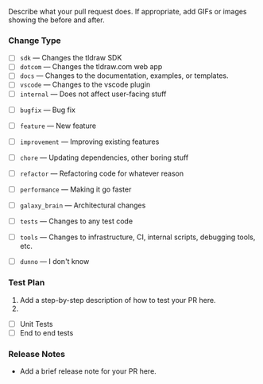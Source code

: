 Describe what your pull request does. If appropriate, add GIFs or images showing the before and after.

### Change Type

<!-- ❗ Please select at least one ❗️ -->

- [ ] `sdk` — Changes the tldraw SDK
- [ ] `dotcom` — Changes the tldraw.com web app
- [ ] `docs` — Changes to the documentation, examples, or templates.
- [ ] `vscode` — Changes to the vscode plugin
- [ ] `internal` — Does not affect user-facing stuff

<!-- ❗ Please select at least one ❗️ -->

- [ ] `bugfix` — Bug fix
- [ ] `feature` — New feature
- [ ] `improvement` — Improving existing features
- [ ] `chore` — Updating dependencies, other boring stuff
- [ ] `refactor` — Refactoring code for whatever reason
- [ ] `performance` — Making it go faster
- [ ] `galaxy_brain` — Architectural changes
- [ ] `tests` — Changes to any test code
- [ ] `tools` — Changes to infrastructure, CI, internal scripts, debugging tools, etc.
- [ ] `dunno` — I don't know


### Test Plan

1. Add a step-by-step description of how to test your PR here.
2.

- [ ] Unit Tests
- [ ] End to end tests

### Release Notes

- Add a brief release note for your PR here.
